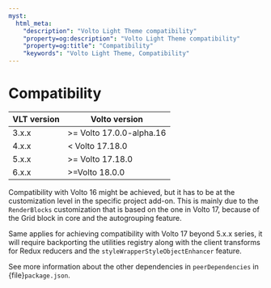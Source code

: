 ```yaml
---
myst:
  html_meta:
    "description": "Volto Light Theme compatibility"
    "property=og:description": "Volto Light Theme compatibility"
    "property=og:title": "Compatibility"
    "keywords": "Volto Light Theme, Compatibility"
---
```


# Compatibility

| VLT version | Volto version |
|-------------|---------------|
| 3.x.x       |   >= Volto 17.0.0-alpha.16  |
| 4.x.x       |   < Volto 17.18.0  |
| 5.x.x       |   >= Volto 17.18.0 |
| 6.x.x       |   >=Volto 18.0.0  |

Compatibility with Volto 16 might be achieved, but it has to be at the customization level in the specific project add-on.
This is mainly due to the `RenderBlocks` customization that is based on the one in Volto 17, because of the Grid block in core and the autogrouping feature.

Same applies for achieving compatibility with Volto 17 beyond 5.x.x series, it will require backporting the utilities registry along with the client transforms for Redux reducers and the `styleWrapperStyleObjectEnhancer` feature.

See more information about the other dependencies in `peerDependencies` in {file}`package.json`.
